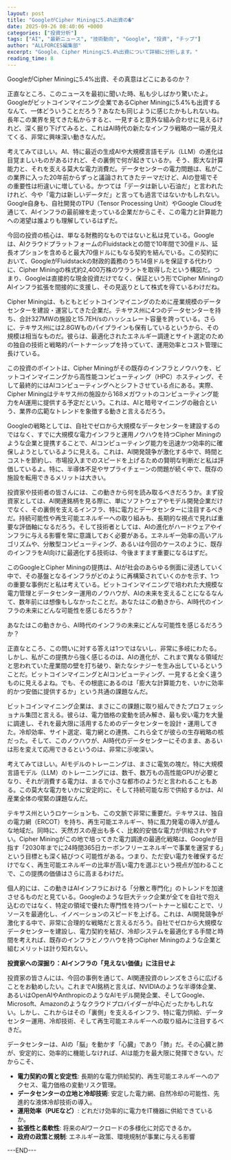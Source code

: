```yaml
---
layout: post
title: "GoogleがCipher Miningに5.4%出資の�"
date: 2025-09-26 08:40:06 +0000
categories: ["投資分析"]
tags: ["AI", "最新ニュース", "技術動向", "Google", "投資", "チップ"]
author: "ALLFORCES編集部"
excerpt: "Google、Cipher Miningに5.4%出資について詳細に分析します。"
reading_time: 8
---
```


GoogleがCipher Miningに5.4%出資、その真意はどこにあるのか？

正直なところ、このニュースを最初に聞いた時、私も少しばかり驚いたよ。Googleがビットコインマイニング企業であるCipher Miningに5.4%も出資するなんて、一体どういうことだろう？あなたも同じように感じたかもしれないね。長年この業界を見てきた私からすると、一見すると意外な組み合わせに見えるけれど、深く掘り下げてみると、これはAI時代の新たなインフラ戦略の一端が見えてくる、非常に興味深い動きなんだ。

考えてみてほしい。AI、特に最近の生成AIや大規模言語モデル（LLM）の進化は目覚ましいものがあるけれど、その裏側で何が起きているか。そう、膨大な計算能力と、それを支える莫大な電力消費だ。データセンターの電力問題は、私がこの業界に入った20年前からずっと議論されてきたテーマだけど、AIの登場でその重要性は桁違いに増している。かつては「データは新しい石油だ」と言われたけれど、今や「電力は新しいデータだ」と言っても過言ではないかもしれない。Google自身も、自社開発のTPU（Tensor Processing Unit）やGoogle Cloudを通じて、AIインフラの最前線を走っている企業だからこそ、この電力と計算能力への渇望は誰よりも理解しているはずだ。

今回の投資の核心は、単なる財務的なものではないと私は見ている。Googleは、AIクラウドプラットフォームのFluidstackとの間で10年間で30億ドル、延長オプションを含めると最大70億ドルにもなる契約を結んでいる。この契約において、GoogleがFluidstackの財政的義務のうち14億ドルを保証する代わりに、Cipher Miningの株式約2,400万株のワラントを取得したという構図だ。つまり、Googleは直接的な現金投資だけでなく、保証という形でCipher MiningのAIインフラ拡張を間接的に支援し、その見返りとして株式を得ているわけだね。

Cipher Miningは、もともとビットコインマイニングのために産業規模のデータセンターを建設・運営してきた企業だ。テキサス州に4つのデータセンターを持ち、合計327MWの施設と15.7EH/sのハッシュレート容量を誇っている。さらに、テキサス州には2.8GWものパイプラインも保有しているというから、その規模は相当なものだ。彼らは、最適化されたエネルギー調達とサイト選定のための独自の技術と戦略的パートナーシップを持っていて、運用効率とコスト管理に長けている。

この投資のポイントは、Cipher Miningがその既存のインフラとノウハウを、ビットコインマイニングから高性能コンピューティング（HPC）ホスティング、そして最終的にはAIコンピューティングへとシフトさせている点にある。実際、Cipher Miningはテキサス州の施設から168メガワットのコンピューティング能力をAI運用に提供する予定だという。これは、AIと暗号マイニングの融合という、業界の広範なトレンドを象徴する動きと言えるだろう。

Googleの戦略としては、自社でゼロから大規模なデータセンターを建設するのではなく、すでに大規模な電力インフラと運用ノウハウを持つCipher Miningのような企業と提携することで、AIコンピューティング能力を迅速かつ効率的に確保しようとしているように見える。これは、AI開発競争が激化する中で、時間とコストを節約し、市場投入までのスピードを上げるための賢明な判断だと私は評価しているよ。特に、半導体不足やサプライチェーンの問題が続く中で、既存の施設を転用できるメリットは大きい。

投資家や技術者の皆さんには、この動きから何を読み取るべきだろうか。まず投資家としては、AI関連銘柄を見る際に、単にソフトウェアやモデル開発企業だけでなく、その裏側を支えるインフラ、特に電力とデータセンターに注目するべきだ。持続可能性や再生可能エネルギーへの取り組みも、長期的な視点で見れば重要な評価軸になるだろう。そして技術者としては、AIの進化がハードウェアやインフラに与える影響を常に意識しておく必要がある。エネルギー効率の高いアルゴリズムや、分散型コンピューティング、あるいは今回のケースのように、既存のインフラをAI向けに最適化する技術は、今後ますます重要になるはずだ。

このGoogleとCipher Miningの提携は、AIが社会のあらゆる側面に浸透していく中で、その基盤となるインフラがどのように再構築されていくのかを示す、1つの重要な事例だと私は考えている。ビットコインマイニングで培われた大規模な電力管理とデータセンター運用のノウハウが、AIの未来を支えることになるなんて、数年前には想像もしなかったことだ。あなたはこの動きから、AI時代のインフラの未来にどんな可能性を感じるだろうか？

あなたはこの動きから、AI時代のインフラの未来にどんな可能性を感じるだろうか？

正直なところ、この問いに対する答えは1つではないし、非常に多岐にわたる。しかし、私がこの提携から強く感じるのは、AIの進化が、これまで異なる領域だと思われていた産業間の壁を打ち破り、新たなシナジーを生み出しているということだ。ビットコインマイニングとAIコンピューティング、一見すると全く違うものに見えるよね。でも、その根底にあるのは「膨大な計算能力を、いかに効率的かつ安価に提供するか」という共通の課題なんだ。

ビットコインマイニング企業は、まさにこの課題に取り組んできたプロフェッショナル集団と言える。彼らは、電力価格の変動を読み解き、最も安い電力を大量に調達し、それを最大限に活用するためのデータセンターを設計・運用してきた。冷却効率、サイト選定、電力網との連携、これら全てが彼らの生存戦略の核だった。そして、このノウハウが、AI時代のデータセンターにそのまま、あるいは形を変えて応用できるというのは、非常に示唆深い。

考えてみてほしい。AIモデルのトレーニングは、まさに電気の塊だ。特に大規模言語モデル（LLM）のトレーニングには、数千、数万もの高性能GPUが必要となり、それが消費する電力は、まるで小さな都市のようだと言われることもある。この莫大な電力をいかに安定的に、そして持続可能な形で供給するかは、AI産業全体の喫緊の課題なんだ。

テキサス州というロケーションも、この文脈で非常に重要だ。テキサスは、独自の電力網（ERCOT）を持ち、再生可能エネルギー、特に風力発電の導入が盛んな地域だ。同時に、天然ガスの産出も多く、比較的安価な電力が供給されやすい。Cipher Miningがこの地で培ってきた電力調達の最適化戦略は、Googleが目指す「2030年までに24時間365日カーボンフリーエネルギーで事業を運営する」という目標とも深く結びつく可能性がある。つまり、ただ安い電力を確保するだけでなく、再生可能エネルギーの比率が高い電力を選ぶという視点が加わることで、この提携の価値はさらに高まるわけだ。

個人的には、この動きはAIインフラにおける「分散と専門化」のトレンドを加速させるものだと見ている。Googleのような巨大テック企業が全てを自社で抱え込むのではなく、特定の領域で優れた専門性を持つパートナーと組むことで、リソースを最適化し、イノベーションのスピードを上げる。これは、AI開発競争が激化する中で、非常に合理的な戦略だと言えるだろう。自社でゼロから大規模なデータセンターを建設し、電力契約を結び、冷却システムを最適化する手間と時間を考えれば、既存のインフラとノウハウを持つCipher Miningのような企業と組むメリットは計り知れない。

**投資家への深掘り：AIインフラの「見えない価値」に注目せよ**

投資家の皆さんには、今回の事例を通じて、AI関連投資のレンズをさらに広げることをお勧めしたい。これまでAI銘柄と言えば、NVIDIAのような半導体企業、あるいはOpenAIやAnthropicのようなAIモデル開発企業、そしてGoogle、Microsoft、Amazonのようなクラウドプロバイダーが中心だったかもしれない。しかし、これからはその「裏側」を支えるインフラ、特に電力供給、データセンター運用、冷却技術、そして再生可能エネルギーへの取り組みに注目するべきだ。

データセンターは、AIの「脳」を動かす「心臓」であり「肺」だ。その心臓と肺が、安定的に、効率的に機能しなければ、AIは能力を最大限に発揮できない。だからこそ、
*   **電力契約の質と安定性**: 長期的な電力供給契約、再生可能エネルギーへのアクセス、電力価格の変動リスク管理。
*   **データセンターの立地と冷却技術**: 安定した電力網、自然冷却の可能性、先進的な液体冷却技術の導入。
*   **運用効率（PUEなど）**: どれだけ効率的に電力をIT機器に供給できているか。
*   **拡張性と柔軟性**: 将来のAIワークロードの多様化に対応できるか。
*   **政府の政策と規制**: エネルギー政策、環境規制が事業に与える影響

---END---
